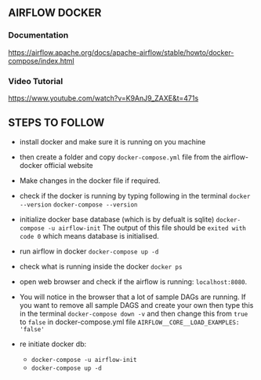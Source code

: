 ## AIRFLOW DOCKER
### Documentation
https://airflow.apache.org/docs/apache-airflow/stable/howto/docker-compose/index.html 

### Video Tutorial
https://www.youtube.com/watch?v=K9AnJ9_ZAXE&t=471s 

## STEPS TO FOLLOW
- install docker and make sure it is running on you machine
- then create a folder and copy `docker-compose.yml` file from the airflow-docker official website
-  Make changes in the docker file if required.
- check if the docker is running by typing following in the terminal
`docker --version`
`docker-compose --version`

- initialize docker base database (which is by defualt is sqlite)
`docker-compose -u airflow-init`
The output of this file should be `exited with code 0` which means database is initialised. 
- run airflow in docker 
`docker-compose up -d` 
- check what is running inside the docker
`docker ps`

- open web browser and check if the airflow is running: `localhost:8080`. 

- You will notice in the browser that a lot of sample DAGs are running. If you want to remove all sample DAGS and create your own then type this in the terminal
`docker-compose down -v` 
and then change this from `true` to `false` in docker-compose.yml file
`AIRFLOW__CORE__LOAD_EXAMPLES: 'false'`

- re initiate docker db:
    - `docker-compose -u airflow-init`
    - `docker-compose up -d`  
